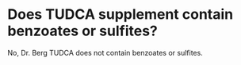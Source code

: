 # Does TUDCA supplement contain benzoates or sulfites?

No, Dr. Berg TUDCA does not contain benzoates or sulfites.